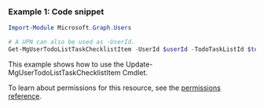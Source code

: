 ### Example 1: Code snippet

```powershellImport-Module Microsoft.Graph.Users

# A UPN can also be used as -UserId.
Get-MgUserTodoListTaskChecklistItem -UserId $userId -TodoTaskListId $todoTaskListId -TodoTaskId $todoTaskId -ChecklistItemId $checklistItemId
```
This example shows how to use the Update-MgUserTodoListTaskChecklistItem Cmdlet.
To learn about permissions for this resource, see the [permissions reference](/graph/permissions-reference).

